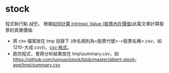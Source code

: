 # stock
程式執行點 [APP](https://github.com/junyuo/stock/blob/master/albert-stock-app/src/main/java/albert/stock/app/App.java)。
根據[如何計算 Intrinsic Value (股票內在價值)](https://albert-kuo.blogspot.tw/2015/03/intrinsic-value.html)此篇文章計算股票的真實價值: 
* 將 csv 檔案放在 tmp 目錄下 (命名規則為<股票代號>-<股票名稱>.csv，如1210-大成.csv))，[csv 格式](https://github.com/junyuo/stock/blob/master/albert-stock-app/tmp/1210-%E5%A4%A7%E6%88%90.csv)。
* 跑完程式，會將分析結果放在 tmp\summary.csv，如 https://github.com/junyuo/stock/blob/master/albert-stock-app/tmp/summary.csv